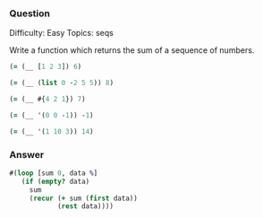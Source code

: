 ### Question

Difficulty:	Easy
Topics:	seqs


Write a function which returns the sum of a sequence of numbers.

```clojure
(= (__ [1 2 3]) 6)

(= (__ (list 0 -2 5 5)) 8)

(= (__ #{4 2 1}) 7)

(= (__ '(0 0 -1)) -1)

(= (__ '(1 10 3)) 14)
```

### Answer

```clojure
#(loop [sum 0, data %]
   (if (empty? data) 
     sum
     (recur (+ sum (first data))
            (rest data))))
```
